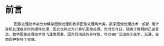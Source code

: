# 前言

        图像处理技术被分为模拟图像处理和数字图像处理两大类。数字图像处理技术一般都 用计算机处理或实时的硬件处理，因此也称之为计算机图像处理。而时至今日，随着计算机的迅速普及，数字图像处理技术也飞速发展着，因为其用途的多样性，可以被广泛运用于医学、交通、生态保护等各个领域。


